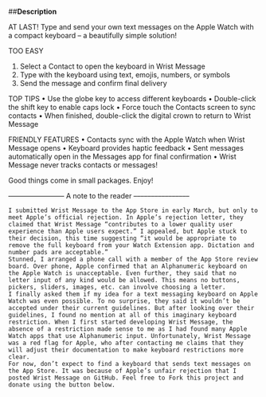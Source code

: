 ##**Description**

AT LAST! Type and send your own text messages on the Apple Watch with a compact keyboard – a beautifully simple solution!

TOO EASY
1. Select a Contact to open the keyboard in Wrist Message
2. Type with the keyboard using text, emojis, numbers, or symbols
3. Send the message and confirm final delivery

TOP TIPS
•  Use the globe key to access different keyboards
•  Double-click the shift key to enable caps lock
•  Force touch the Contacts screen to sync contacts
•  When finished, double-click the digital crown to return to Wrist Message

FRIENDLY FEATURES
•  Contacts sync with the Apple Watch when Wrist Message opens
•  Keyboard provides haptic feedback
•  Sent messages automatically open in the Messages app for final confirmation
•  Wrist Message never tracks contacts or messages!

Good things come in small packages. Enjoy!

–––––––––––––––– A note to the reader –––––––––––––––– 

	I submitted Wrist Message to the App Store in early March, but only to meet Apple’s official rejection. In Apple’s rejection letter, they claimed that Wrist Message “contributes to a lower quality user experience than Apple users expect.” I appealed, but Apple stuck to their decision, this time suggesting “it would be appropriate to remove the full keyboard from your Watch Extension app. Dictation and number pads are acceptable.”
	Stunned, I arranged a phone call with a member of the App Store review board. Over phone, Apple confirmed that an Alphanumeric keyboard on the Apple Watch is unacceptable. Even further, they said that no letter input of any kind would be allowed. This means no buttons, pickers, sliders, images, etc. can involve choosing a letter.
	I finally asked them if my idea for a text messaging keyboard on Apple Watch was even possible. To no surprise, they said it wouldn’t be accepted under their current guidelines. But after looking over their guidelines, I found no mention at all of this imaginary keyboard restriction. When I first started developing Wrist Message, the absence of a restriction made sense to me as I had found many Apple Watch apps that use Alphanumeric input. Unfortunately, Wrist Message was a red flag for Apple, who after contacting me claims that they will adjust their documentation to make keyboard restrictions more clear.
	For now, don’t expect to find a keyboard that sends text messages on the App Store. It was because of Apple’s unfair rejection that I posted Wrist Message on GitHub. Feel free to Fork this project and donate using the button below.
